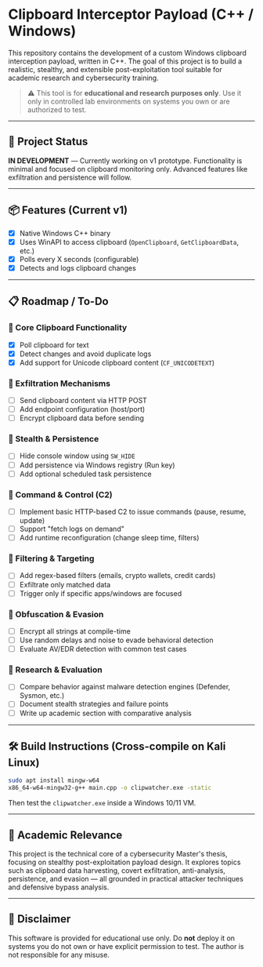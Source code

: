 # Clipboard Interceptor Payload (C++ / Windows)

This repository contains the development of a custom Windows clipboard interception payload, written in C++. The goal of this project is to build a realistic, stealthy, and extensible post-exploitation tool suitable for academic research and cybersecurity training.

> ⚠️ This tool is for **educational and research purposes only**. Use it only in controlled lab environments on systems you own or are authorized to test.

---

## 🚧 Project Status

**IN DEVELOPMENT** — Currently working on v1 prototype. Functionality is minimal and focused on clipboard monitoring only. Advanced features like exfiltration and persistence will follow.

---

## 📦 Features (Current v1)

- [x] Native Windows C++ binary
- [x] Uses WinAPI to access clipboard (`OpenClipboard`, `GetClipboardData`, etc.)
- [x] Polls every X seconds (configurable)
- [x] Detects and logs clipboard changes

---

## 📋 Roadmap / To-Do

### 🔹 Core Clipboard Functionality
- [x] Poll clipboard for text
- [x] Detect changes and avoid duplicate logs
- [x] Add support for Unicode clipboard content (`CF_UNICODETEXT`)

### 🔹 Exfiltration Mechanisms
- [ ] Send clipboard content via HTTP POST
- [ ] Add endpoint configuration (host/port)
- [ ] Encrypt clipboard data before sending

### 🔹 Stealth & Persistence
- [ ] Hide console window using `SW_HIDE`
- [ ] Add persistence via Windows registry (Run key)
- [ ] Add optional scheduled task persistence

### 🔹 Command & Control (C2)
- [ ] Implement basic HTTP-based C2 to issue commands (pause, resume, update)
- [ ] Support "fetch logs on demand"
- [ ] Add runtime reconfiguration (change sleep time, filters)

### 🔹 Filtering & Targeting
- [ ] Add regex-based filters (emails, crypto wallets, credit cards)
- [ ] Exfiltrate only matched data
- [ ] Trigger only if specific apps/windows are focused

### 🔹 Obfuscation & Evasion
- [ ] Encrypt all strings at compile-time
- [ ] Use random delays and noise to evade behavioral detection
- [ ] Evaluate AV/EDR detection with common test cases

### 🔹 Research & Evaluation
- [ ] Compare behavior against malware detection engines (Defender, Sysmon, etc.)
- [ ] Document stealth strategies and failure points
- [ ] Write up academic section with comparative analysis

---

## 🛠 Build Instructions (Cross-compile on Kali Linux)

```bash
sudo apt install mingw-w64
x86_64-w64-mingw32-g++ main.cpp -o clipwatcher.exe -static
```

Then test the `clipwatcher.exe` inside a Windows 10/11 VM.

---

## 🔬 Academic Relevance

This project is the technical core of a cybersecurity Master's thesis, focusing on stealthy post-exploitation payload design. It explores topics such as clipboard data harvesting, covert exfiltration, anti-analysis, persistence, and evasion — all grounded in practical attacker techniques and defensive bypass analysis.

---

## 🧠 Disclaimer

This software is provided for educational use only. Do **not** deploy it on systems you do not own or have explicit permission to test. The author is not responsible for any misuse.
